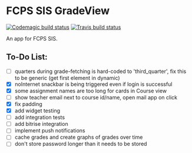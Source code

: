 # FCPS SIS GradeView
[![Codemagic build status](https://api.codemagic.io/apps/5c699bc024cab100120d2931/5c699bc024cab100120d2930/status_badge.svg)](https://codemagic.io/apps/5c699bc024cab100120d2931/5c699bc024cab100120d2930/latest_build) [![Travis build status](https://travis-ci.org/sumanthratna/grade-view.svg?branch=master)](https://travis-ci.org/sumanthratna/grade-view.svg?branch=master)

An app for FCPS SIS.

## To-Do List:
 - [ ] quarters during grade-fetching is hard-coded to 'third_quarter', fix this to be generic (get first element in dynamic)
 - [x] noInternet snackbar is being triggered even if login is successful
 - [x] some assignment names are too long for cards in Course view
 - [ ] show teacher email next to course id/name, open mail app on click
 - [x] fix padding
 - [x] add widget testing
 - [ ] add integration tests
 - [ ] add bitrise integration
 - [ ] implement push notifications
 - [ ] cache grades and create graphs of grades over time
 - [ ] don't store password longer than it needs to be stored
